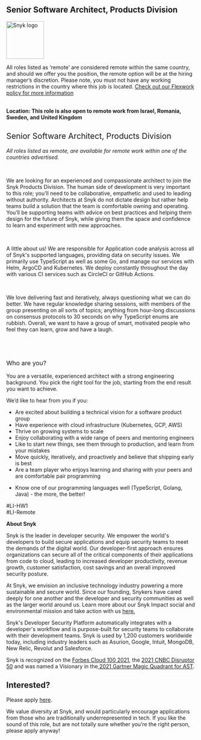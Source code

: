 Senior Software Architect, Products Division
---

<img src="https://res.cloudinary.com/snyk/image/upload/v1537345894/press-kit/brand/logo-black.png" width="100" alt="Snyk logo" />

<p><span style="font-weight: 400;">All roles listed as ‘remote’ are considered remote within the same country, and should we offer you the position, the remote option will be at the hiring manager’s discretion. Please note, you must not have any working restrictions in the country where this job is located. </span><a href="https://snyk.io/blog/introducing-flex-work-the-future-of-work-at-snyk/"><span style="font-weight: 400;">Check out our Flexwork policy for more information</span></a></p>
<p><span style="font-weight: 400;"><br><strong>Location: </strong><strong>This role is also open to remote work from Israel, Romania, Sweden, and United Kingdom</strong></span></p>
<h2><span style="font-weight: 400;">Senior Software Architect, Products Division</span></h2>
<p><em><span style="font-weight: 400;">All roles listed as remote, are available for remote work within one of the countries advertised.</span></em></p>
<p>&nbsp;</p>
<p><span style="font-weight: 400;">We are looking for an experienced and compassionate architect to join th</span><span style="font-weight: 400;">e Snyk Products Division. The </span><span style="font-weight: 400;">human side of development is very important to this role; you’ll need to be collaborative, empathetic and used to leading without authority. Architects at Snyk do not dictate design but rather help teams build a solution that the team is comfortable owning and operating. You’ll be supporting teams with advice on best practices and helping them design for the future of Snyk, while giving them the space and confidence to learn and experiment with new approaches.</span></p>
<p>&nbsp;</p>
<p><span style="font-weight: 400;">A little about us! We are responsible for Application code analysis across all of Snyk's supported languages, providing data on security issues. We primarily use TypeScript as well as some Go, and manage our services with Helm, ArgoCD and Kubernetes. We deploy constantly throughout the day with various CI services such as CircleCI or GitHub Actions.&nbsp;</span></p>
<p>&nbsp;</p>
<p><span style="font-weight: 400;">We love delivering fast and iteratively, always questioning what we can do better. We have regular knowledge sharing sessions, with members of the group presenting on all sorts of topics; anything from hour-long discussions on consensus protocols to 30 seconds on why TypeScript enums are rubbish. Overall, we want to have a group of smart, motivated people who feel they can learn, grow and have a laugh.</span></p>
<p><br><br></p>
<h3><span style="font-weight: 400;">Who are you?</span></h3>
<p><span style="font-weight: 400;">You are a versatile, experienced architect with a strong engineering background. You pick the right tool for the job, starting from the end result you want to achieve.&nbsp;</span></p>
<p><span style="font-weight: 400;">We’d like to hear from you if you:</span></p>
<ul>
<li style="font-weight: 400;"><span style="font-weight: 400;">Are excited about building a technical vision for a software product group</span></li>
<li style="font-weight: 400;"><span style="font-weight: 400;">Have experience with cloud infrastructure (Kubernetes, GCP, AWS)</span></li>
<li style="font-weight: 400;"><span style="font-weight: 400;">Thrive on growing systems to scale</span></li>
<li style="font-weight: 400;"><span style="font-weight: 400;">Enjoy collaborating with a wide range of peers and mentoring engineers</span></li>
<li style="font-weight: 400;"><span style="font-weight: 400;">Like to start new things, see them through to production, and learn from your mistakes</span></li>
<li style="font-weight: 400;"><span style="font-weight: 400;">Move quickly, iteratively, and proactively and believe that shipping early is best</span></li>
<li style="font-weight: 400;"><span style="font-weight: 400;">Are a team player who enjoys learning and sharing with your peers and are comfortable pair programming</span></li>
</ul>
<ul>
<li style="font-weight: 400;"><span style="font-weight: 400;">Know one of our programming languages well (TypeScript, Golang, Java) - the more, the better!</span></li>
</ul>
<p><span style="font-weight: 400;">#LI-HW1<br>#LI-Remote<br></span></p><div class="content-conclusion"><p><strong>About Snyk</strong></p>
<p><span style="font-weight: 400;">Snyk is the leader in developer security. We empower the world's developers to build secure applications and equip security teams to meet the demands of the digital world. Our developer-first approach ensures organizations can secure all of the critical components of their applications from code to cloud, leading to increased developer productivity, revenue growth, customer satisfaction, cost savings and an overall improved security posture.&nbsp;</span></p>
<p><span style="font-weight: 400;">At Snyk, we envision an inclusive technology industry powering a more sustainable and secure world.</span> <span style="font-weight: 400;">Since our founding, Snykers have cared deeply for one another and the developer and security communities as well as the larger world around us. Learn more about our Snyk Impact social and environmental mission and take action with us </span><a href="https://snyk.io/about/snyk-impact/"><span style="font-weight: 400;">here.</span></a></p>
<p><span style="font-weight: 400;">Snyk's Developer Security Platform automatically integrates with a developer's workflow and is purpose-built for security teams to collaborate with their development teams. Snyk is used by 1,200 customers worldwide today, including industry leaders such as Asurion, Google, Intuit, MongoDB, New Relic, Revolut and Salesforce.</span></p>
<p><span style="font-weight: 400;">Snyk is recognized on the </span><a href="https://www.forbes.com/cloud100/#6f24b5ba5f94"><span style="font-weight: 400;">Forbes Cloud 100 2021</span></a><span style="font-weight: 400;">, the </span><a href="https://www.cnbc.com/2021/05/25/these-are-the-2021-cnbc-disruptor-50-companies.html"><span style="font-weight: 400;">2021 CNBC Disruptor 50</span></a><span style="font-weight: 400;"> and was named a Visionary in the</span><a href="https://snyk.io/blog/snyk-visionary-2021-gartner-magic-quadrant-for-ast/"><span style="font-weight: 400;"> 2021 Gartner Magic Quadrant for AST</span></a><span style="font-weight: 400;">.</span></p></div>

Interested?
---

Please apply [here](https://boards.greenhouse.io/snyk/jobs/5835331002#app).

We value diversity at Snyk, and would particularly encourage applications from those who are traditionally underrepresented in tech.
If you like the sound of this role, but are not totally sure whether you’re the right person, please apply anyway!
